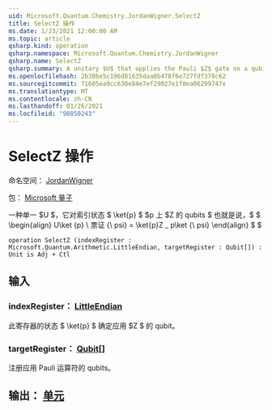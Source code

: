 ```yaml
---
uid: Microsoft.Quantum.Chemistry.JordanWigner.SelectZ
title: SelectZ 操作
ms.date: 1/23/2021 12:00:00 AM
ms.topic: article
qsharp.kind: operation
qsharp.namespace: Microsoft.Quantum.Chemistry.JordanWigner
qsharp.name: SelectZ
qsharp.summary: A unitary $U$ that applies the Pauli $Z$ gate on a qubits $p$ conditioned on an index state $\ket{p}$. That is, $$ \begin{align} U\ket{p}\ket{\psi} = \ket{p}Z\_p\ket{\psi} \end{align} $$
ms.openlocfilehash: 2b38be5c196d81635daa8b478f6e727fdf378c62
ms.sourcegitcommit: 71605ea9cc630e84e7ef29027e1f0ea06299747e
ms.translationtype: MT
ms.contentlocale: zh-CN
ms.lasthandoff: 01/26/2021
ms.locfileid: "98850243"
---
```

# <a name="selectz-operation"></a>SelectZ 操作

命名空间： [JordanWigner](xref:Microsoft.Quantum.Chemistry.JordanWigner)

包： [Microsoft 量子](https://nuget.org/packages/Microsoft.Quantum.Chemistry)


一种单一 $U $，它对索引状态 $ \ket{p} $ $p 上 $Z 的 qubits $ 也就是说，$ $ \begin{align} U\ket {p} \ 票证 {\ psi} = \ket{p}Z \_ p\ket {\ psi} \end{align} $ $

```qsharp
operation SelectZ (indexRegister : Microsoft.Quantum.Arithmetic.LittleEndian, targetRegister : Qubit[]) : Unit is Adj + Ctl
```


## <a name="input"></a>输入

### <a name="indexregister--littleendian"></a>indexRegister： [LittleEndian](xref:Microsoft.Quantum.Arithmetic.LittleEndian)

此寄存器的状态 $ \ket{p} $ 确定应用 $Z $ 的 qubit。


### <a name="targetregister--qubit"></a>targetRegister： [Qubit](xref:microsoft.quantum.lang-ref.qubit)[]

注册应用 Pauli 运算符的 qubits。



## <a name="output--unit"></a>输出： [单元](xref:microsoft.quantum.lang-ref.unit)

